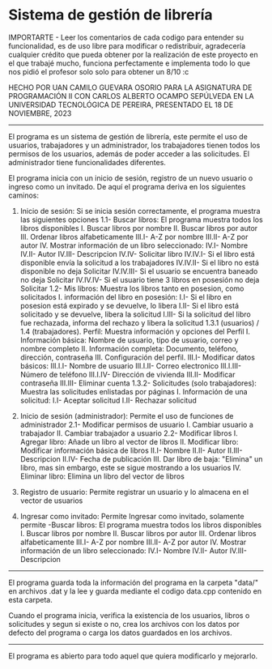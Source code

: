 ﻿# Sistema de gestión de librería

IMPORTARTE - Leer los comentarios de cada codigo para entender su funcionalidad, es de uso libre para modificar o redistribuir, agradecería cualquier crédito que pueda obtener por la realización de este proyecto en el que trabajé mucho, funciona perfectamente e implementa todo lo que nos pidió el profesor solo solo para obtener un 8/10 :c

HECHO POR UAN CAMILO GUEVARA OSORIO PARA LA ASIGNATURA DE PROGRAMACIÓN II CON CARLOS ALBERTO OCAMPO SEPÚLVEDA EN LA UNIVERSIDAD TECNOLÓGICA DE PEREIRA, PRESENTADO EL 18 DE NOVIEMBRE, 2023

---

El programa es un sistema de gestión de librería, este permite el uso de usuarios, trabajadores y un administrador, los trabajadores tienen todos los permisos de los usuarios, además de poder acceder a las solicitudes. El administrador tiene funcionalidades diferentes.

El programa inicia con un inicio de sesión, registro de un nuevo usuario o ingreso como un invitado. De aquí el programa deriva en los siguientes caminos:

1. Inicio de sesión: Si se inicia sesión correctamente, el programa muestra las siguientes opciones
    1.1- Buscar libros: El programa muestra todos los libros disponibles
        I. Buscar libros por nombre
        II. Buscar libros por autor
        III. Ordenar libros alfabeticamente
            III.I- A-Z por nombre
            III.II- A-Z por autor
        IV. Mostrar información de un libro seleccionado:
            IV.I- Nombre
            IV.II- Autor
            IV.III- Descripcion
            IV.IV- Solicitar libro
                IV.IV.I- Si el libro está disponible envía la solicitud a los trabajadores
                IV.IV.II- Si el libro no está disponible no deja Solicitar
                IV.IV.III- Si el usuario se encuentra baneado no deja Solicitar
                IV.IV.IV- Si el usuario tiene 3 libros en posesión no deja Solicitar
    1.2- Mis libros: Muestra los libros tanto en posesion, como solicitados
        I. información del libro en posesión:
            I.I- Si el libro en posesion está expirado y se devuelve, lo libera
            I.II- Si el libro está solicitado y se devuelve, libera la solicitud
            I.III- Si la solicitud del libro fue rechazada, informa del rechazo y libera la solicitud
    1.3.1 (usuarios) / 1.4 (trabajadores). Perfil: Muestra información y opciones del Perfil
        I. Información básica: Nombre de usuario, tipo de usuario, correo y nombre completo
        II. Información completa: Documento, teléfono, dirección, contraseña
        III. Configuración del perfil.
            III.I- Modificar datos básicos:
                III.I.I- Nombre de usuario
                III.I.II- Correo electronico
                III.I.III- Número de teléfono
                III.I.IV- Dirección de vivienda
            III.II- Modificar contraseña
            III.III- Eliminar cuenta
    1.3.2- Solicitudes (solo trabajadores): Muestra las solicitudes enlistadas por páginas
        I. Información de una solicitud:
            I.I- Aceptar solicitud
            I.II- Rechazar solicitud

3. Inicio de sesión (administrador): Permite el uso de funciones de administrador
    2.1- Modificar permisos de usuario
        I. Cambiar usuario a trabajador
        II. Cambiar trabajador a usuario
    2.2- Modificar libros
        I. Agregar libro: Añade un libro al vector de libros
        II. Modificar libro: Modificar información básica de libros
            II.I- Nombre
            II.II- Autor
            II.III- Descripcion
            II.IV- Fecha de publicación
        III. Dar libro de baja: "Elimina" un libro, mas sin embargo, este se sigue mostrando a los usuarios
        IV. Eliminar libro: Elimina un libro del vector de libros

4. Registro de usuario: Permite registrar un usuario y lo almacena en el vector de usuarios

5. Ingresar como invitado: Permite Ingresar como invitado, solamente permite
    -Buscar libros: El programa muestra todos los libros disponibles
        I. Buscar libros por nombre
        II. Buscar libros por autor
        III. Ordenar libros alfabeticamente
            III.I- A-Z por nombre
            III.II- A-Z por autor
        IV. Mostrar información de un libro seleccionado:
            IV.I- Nombre
            IV.II- Autor
            IV.III- Descripcion

---

El programa guarda toda la información del programa en la carpeta "data/" en archivos .dat y la lee
y guarda mediante el codigo data.cpp contenido en esta carpeta.

Cuando el programa inicia, verifica la existencia de los usuarios, libros o solicitudes y segun si
existe o no, crea los archivos con los datos por defecto del programa o carga los datos guardados en
los archivos.

---

El programa es abierto para todo aquel que quiera modificarlo y mejorarlo.
